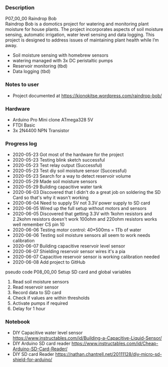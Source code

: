### Description
P07_00_00 Raindrop Bob  
Raindrop Bob is a domotics project for watering and monitoring plant moisture for house plants. The project incorporates aspects of soil moisture sensing, automatic irrigation, water level sensing and data logging. This project is designed to address issues of maintaining plant health while I’m away. 
 * Soil moisture sensing with homebrew sensors
 * watering managed with 3x DC peristaltic pumps
 * Reservoir monitoring (tbd)
 * Data logging (tbd) 

### Notes to user
 * Project documented at https://kionokitse.wordpress.com/raindrop-bob/
 
### Hardware
 * Arduino Pro Mini clone ATmega328 5V
 * FTDI Basic
 * 3x 2N4400 NPN Transistor
 
### Progress log 
 * 2020-05-23 Got most of the hardware for the project 
 * 2020-05-23 Testing blink sketch successful
 * 2020-05-23 Test relay output (Successful) 
 * 2020-05-23 Test diy soil moisture sensor (Successful)
 * 2020-05-23 Search for a way to detect reservoir volume
 * 2020-05-29 Made soil moisture sensors
 * 2020-05-29 Building capacitive water tank
 * 2020-06-03 Discovered that I didn't do a great job on soldering the SD Card so that's why it wasn't working
 * 2020-06-04 Need to supply 5V not 3.3V power supply to SD card
 * 2020-06-05 Wired up the full setup without motors and sensors
 * 2020-06-05 Discovered that getting 3.3V with 1kohm resistors and 2.2kohm resistors doesn't work 100ohm and 220ohm resistors works well remember CS pin 10
 * 2020-06-06 Testing motor control: 40*500ms = 1Tb of water
 * 2020-06-06 Testing soil moisture sensors all seem to work needs calibration
 * 2020-06-07 Building capacitive reservoir level sensor
 * 2020-06-07 Shielding reservoir sensor wires it's a pia
 * 2020-06-07 Capacitive reservoir sensor is working calibration needed 
 * 2020-06-08 Add project to GitHub
 

pseudo code P08_00_00
Setup SD card and global variables
 1. Read soil moisture sensors
 1. Read reservoir sensor
 1. Record data to SD card
 1. Check if values are within thresholds
 1. Activate pumps if required
 1. Delay for 1 hour
 
### Notebook 
 * DIY Capacitive water level sensor https://www.instructables.com/id/Building-a-Capacitive-Liquid-Sensor/
 * DIY Arduino SD card reader https://www.instructables.com/id/Cheap-Arduino-SD-Card-Reader/
 * DIY SD card Reader https://nathan.chantrell.net/20111128/diy-micro-sd-shield-for-arduino/
 

 

